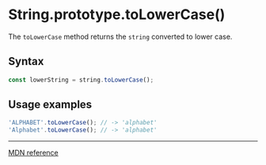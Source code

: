 # String.prototype.toLowerCase()

The `toLowerCase` method returns the `string` converted to lower case.

## Syntax

```js
const lowerString = string.toLowerCase();
```

## Usage examples

```js
'ALPHABET'.toLowerCase(); // -> 'alphabet'
'Alphabet'.toLowerCase(); // -> 'alphabet'
```

---

[MDN reference](https://developer.mozilla.org/en-US/docs/Web/JavaScript/Reference/Global_Objects/String/toLowerCase)
